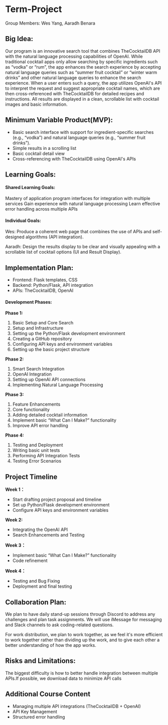 # Term-Project
Group Members: Wes Yang, Aaradh Benara

## Big Idea:
Our program is an innovative search tool that combines TheCocktailDB API with the natural language processing capabilities of OpenAI. While traditional cocktail apps only allow searching by specific ingredients such as “vodka” or “rum”, the app enhances the search experience by accepting natural language queries such as “summer fruit cocktail” or “winter warm drinks” and other natural language queries to enhance the search experience. When a user enters such a query, the app utilizes OpenAI's API to interpret the request and suggest appropriate cocktail names, which are then cross-referenced with TheCocktailDB for detailed recipes and instructions. All results are displayed in a clean, scrollable list with cocktail images and basic information.

## Minimum Variable Product(MVP):
+ Basic search interface with support for ingredient-specific searches (e.g., “vodka”) and natural language queries (e.g., “summer fruit drinks”).
+ Simple results in a scrolling list
+ Basic cocktail detail view
+ Cross-referencing with TheCocktailDB using OpenAI's APIs
## Learning Goals:
#### Shared Learning Goals:
Mastery of application program interfaces for integration with multiple services
Gain experience with natural language processing
Learn effective error handling across multiple APIs
#### Individual Goals:
Wes: Produce a coherent web page that combines the use of APIs and self-designed algorithms (API integration).

Aaradh: Design the results display to be clear and visually appealing with a scrollable list of cocktail options (UI and Result Display).
## Implementation Plan:
+ Frontend: Flask templates, CSS
+ Backend: Python/Flask, API integration
+ APIs: TheCocktailDB, OpenAI
#### Development Phases:
**Phase 1:**
1. Basic Setup and Core Search
2. Setup and Infrastructure
3. Setting up the Python/Flask development environment
4. Creating a GitHub repository
5. Configuring API keys and environment variables
6. Setting up the basic project structure

**Phase 2:**
1. Smart Search Integration
2. OpenAI Integration
3. Setting up OpenAI API connections
4. Implementing Natural Language Processing

**Phase 3:**
1. Feature Enhancements
2. Core functionality
3. Adding detailed cocktail information
4. Implement basic “What Can I Make?” functionality
5. Improve API error handling

**Phase 4:**
1. Testing and Deployment
2. Writing basic unit tests
3. Performing API Integration Tests
4. Testing Error Scenarios
## Project Timeline
**Week 1：**
+ Start drafting project proposal and timeline
+ Set up Python/Flask development environment
+ Configure API keys and environment variables

**Week 2:**
+ Integrating the OpenAI API
+ Search Enhancements and Testing

**Week 3：**
+ Implement basic “What Can I Make?” functionality
+ Code refinement

**Week 4：**
+ Testing and Bug Fixing
+ Deployment and final testing
## Collaboration Plan:
We plan to have daily stand-up sessions through Discord to address any challenges and plan task assignments. We will use iMessage for messaging and Slack channels to ask coding-related questions.

For work distribution, we plan to work together, as we feel it's more efficient to work together rather than dividing up the work, and to give each other a better understanding of how the app works.
## Risks and Limitations:
The biggest difficulty is how to better handle integration between multiple APIs.If possible, we download data to minimize API calls
## Additional Course Content
+ Managing multiple API integrations (TheCocktailDB + OpenAI)
+ API Key Management
+ Structured error handling
